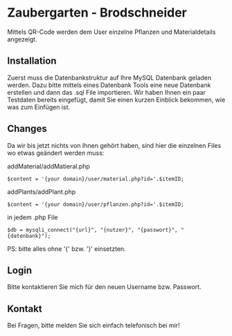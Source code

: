 # Zaubergarten - Brodschneider

Mittels QR-Code werden dem User einzelne Pflanzen und Materialdetails angezeigt.

## Installation

Zuerst muss die Datenbankstruktur auf Ihre MySQL Datenbank geladen werden. Dazu bitte mittels eines Datenbank Tools eine neue Datenbank erstellen und dann das .sql File importieren. Wir haben Ihnen ein paar Testdaten bereits eingefügt, damit Sie einen kurzen Einblick bekommen, wie was zum Einfügen ist.


## Changes
Da wir bis jetzt nichts von Ihnen gehört haben, sind hier die einzelnen Files wo etwas geändert werden muss:

addMaterial/addMatieral.php

```
$content = '{your domain}/user/material.php?id='.$itemID;
```
addPlants/addPlant.php

```
$content = '{your domain}/user/pflanzen.php?id='.$itemID;
```
in jedem .php File
```
$db = mysqli_connect("{url}", "{nutzer}", "{passwort}", "{datenbank}");
```
PS: bitte alles ohne '{' bzw. '}' einsetzten.
## Login
Bitte kontaktieren Sie mich für den neuen Username bzw. Passwort.

## Kontakt
Bei Fragen, bitte melden Sie sich einfach telefonisch bei mir!

